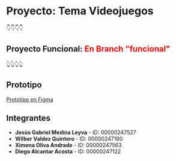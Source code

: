 # Proyecto: Tema Videojuegos
👇👇👇👇
## Proyecto Funcional: <span style="color:red"> En Branch "funcional" </span>
👆👆👆👆
## Prototipo
[Prototipo en Figma](https://www.figma.com/proto/7mCLB5YG7ihmCiJDDtEnpi/Untitled?node-id=1-6&t=rRDJr9KkpOQkXjDr-1)

## Integrantes
- **Jesús Gabriel Medina Leyva** - ID: 00000247527  
- **Wilber Valdez Quintero** - ID: 00000247180  
- **Ximena Oliva Andrade** - ID: 00000247563  
- **Diego Alcantar Acosta** - ID: 00000247122
